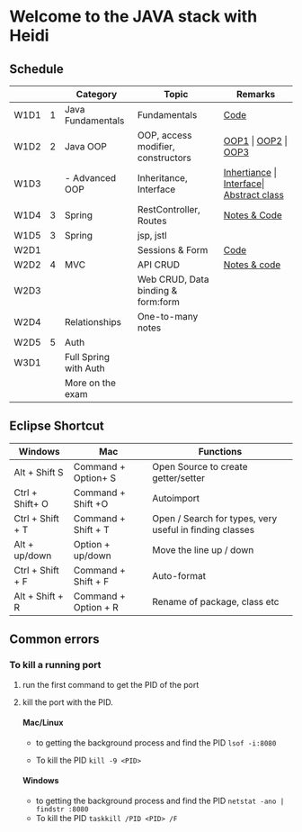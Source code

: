 # Welcome to the JAVA stack with Heidi

## Schedule 
<table>
<thead>
    <th></th>
    <th></th>
    <th> Category </th>
    <th> Topic </th>
    <th> Remarks</th>
</thead>
    <tbody>
    <tr>
        <td>W1D1 </td>
        <td>1</td>
        <td>Java Fundamentals</td>
        <td>Fundamentals </td>
        <td><a href="./Java1Fundamentals/">Code</a></td>
    </tr>
    <tr>
        <td>W1D2 </td>
        <td>2</td>
        <td>Java OOP</td>
        <td>OOP, access modifier, constructors 
        <td><a href="./Java2OOP/OOP1/">OOP1</a> | <a href="./Java2OOP/OOP2/">OOP2</a> | <a href="./Java2OOP/OOP3/">OOP3</a></td>
    <tr>
        <td>W1D3 </td>
        <td></td>
        <td> - Advanced OOP</td>
        <td> Inheritance, Interface</td>
       <td><a href="./Java2OOP/InheritanceDemo/">Inhertiance</a> | 
       <a href="./Java2OOP/InterfaceDemo/">Interface</a>|
       <a href="./Java2OOP/AbstractDemo/">Abstract class</a></td>
    </tr>
        <tr>
        <td>W1D4 </td>
        <td>3</td>
        <td>Spring</td>
        <td>RestController, Routes</td>
        <td><a href="./Java3Spring">Notes & Code</a></td>
    </tr>
    <tr>
        <td>W1D5 </td>
        <td>3</td>
        <td>Spring</td>
        <td>jsp, jstl</td>
        <td></td>
    </tr>
    <tr>
        <td>W2D1 </td>
        <td></td>
        <td></td>
        <td>Sessions & Form</td>
        <td><a href="./Java3Spring/session-form-demo/">Code</a></td>
    </tr>
    <tr>
        <td>W2D2 </td>
        <td>4</td>
        <td> MVC </td>
        <td>API CRUD</td>
        <td><a href="./Java4MVC/">Notes & code</td>
    </tr>
    <tr>
        <td>W2D3 </td>
        <td></td>
        <td></td>
        <td>Web CRUD, Data binding & form:form </td>
        <td></td>    
        </tr>
    <tr>
        <td> W2D4 </td>
        <td></td>
        <td>Relationships</td>
        <td>One-to-many notes</td>
        <td></td>
    </tr>
    <tr>
        <td> W2D5 </td>
        <td>5</td>
        <td>Auth</td>
        <td></td>
        <td></td>
    </tr>
    <tr>
        <td> W3D1 </td>
        <td></td>
        <td>Full Spring with Auth</td>
        <td> </td>
        <td> </td>
    </tr>
    <tr>
        <td> </td>
        <td></td>
        <td>More on the exam</td>
        <td> </td>
        <td> </td>
    </tr>
    </tbody>
</table>

## Eclipse Shortcut
| Windows | Mac    | Functions |
|----------------- | -----------------| --------------|
| Alt + Shift S  | Command + Option+ S| Open Source to create getter/setter|
| Ctrl + Shift+ O  | Command + Shift +O | Autoimport |
| Ctrl + Shift + T | Command + Shift + T| Open / Search for types, very useful in finding classes|
| Alt + up/down | Option + up/down | Move the line up / down |
| Ctrl + Shift + F| Command + Shift + F | Auto-format | 
|Alt + Shift + R|Command + Option + R|Rename of package, class etc|


## Common errors

### To kill a running port
1. run the first command to get the PID of the port
2. kill the port with the PID. 

    #### **Mac/Linux**
    - to getting the background process and find the PID
    ```lsof -i:8080 ```

    - To kill the PID
    ```kill -9 <PID> ```

    #### **Windows**
    - to getting the background process and find the PID
    ```netstat -ano | findstr :8080```
    - To kill the PID
    ```taskkill /PID <PID> /F ```

